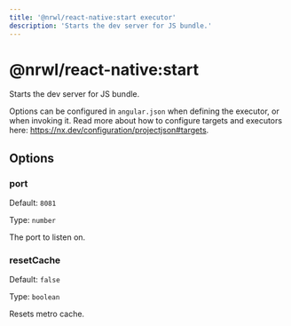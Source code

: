 ```yaml
---
title: '@nrwl/react-native:start executor'
description: 'Starts the dev server for JS bundle.'
---
```


# @nrwl/react-native:start

Starts the dev server for JS bundle.

Options can be configured in `angular.json` when defining the executor, or when invoking it. Read more about how to configure targets and executors here: https://nx.dev/configuration/projectjson#targets.

## Options

### port

Default: `8081`

Type: `number`

The port to listen on.

### resetCache

Default: `false`

Type: `boolean`

Resets metro cache.
